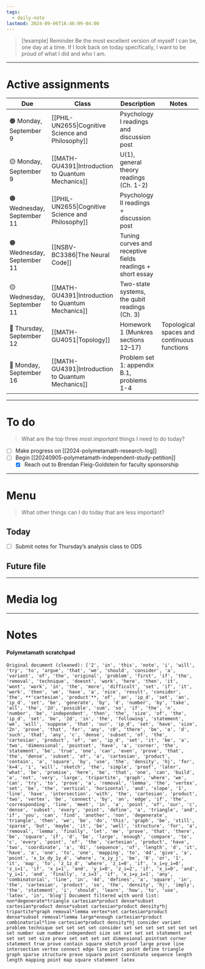 ```yaml
---
tags:
  - daily-note
lastmod: 2024-09-06T16:46:09-04:00
---
```

>[!example] Reminder
>Be the most excellent version of myself I can be, one day at a time. If I look back on today specifically, I want to be proud of what I did and who I am.

---
# Active assignments

| Due                        | Class                                              | Description                                               | Notes                                       |
| -------------------------- | -------------------------------------------------- | --------------------------------------------------------- | ------------------------------------------- |
| 🟠 Monday, September 9     | [[PHIL-UN2655\|Cognitive Science and Philosophy]]  | Psychology I readings and discussion post                 |                                             |
| 🟡 Monday, September 9     | [[MATH-GU4391\|Introduction to Quantum Mechanics]] | U(1), general theory readings (Ch. 1-2)                   |                                             |
| 🟠 Wednesday, September 11 | [[PHIL-UN2655\|Cognitive Science and Philosophy]]  | Psychology II readings + discussion post                  |                                             |
| 🟠 Wednesday, September 11 | [[NSBV-BC3386\|The Neural Code]]                   | Tuning curves and receptive fields readings + short essay |                                             |
| 🟡 Wednesday, September 11 | [[MATH-GU4391\|Introduction to Quantum Mechanics]] | Two-state systems, the qubit readings (Ch. 3)             |                                             |
| 🔴 Thursday, September 12  | [[MATH-GU4051\|Topology]]                          | Homework 1 (Munkres sections 12–17)                       | Topological spaces and continuous functions |
| 🔴 Monday, September 16    | [[MATH-GU4391\|Introduction to Quantum Mechanics]] | Problem set 1: appendix B.1, problems 1-4                 |                                             |

---
# To do

> What are the top three *most important* things I need to do today?

- [ ] Make progress on [[2024-polymetamath-research-log]]
- [ ] Begin [[20240905-polymetamath-independent-study-petition]]
	- [x] Reach out to Brendan Fleig-Goldstein for faculty sponsorship

----
# Menu

> What other things can I do today that are less important?
## Today

- [ ] Submit notes for Thursday’s analysis class to ODS

## Future file

---
# Media log

---
# Notes

#### Polymetamath scratchpad

```
Original document (cleaned): ['2', 'in', 'this', 'note', 'i', 'will', 'try', 'to', 'argue', 'that', 'we', 'should', 'consider', 'a', 'variant', 'of', 'the', 'original', 'problem', 'first', 'if', 'the', 'removal', 'technique', 'doesnt', 'work', 'here', 'then', 'it', 'wont', 'work', 'in', 'the', 'more', 'difficult', 'set', 'if', 'it', 'work', 'then', 'we', 'have', 'a', 'nice', 'result', 'consider', 'the', **'cartesian', 'product'**, 'of', 'an', 'ip_d', 'set', 'an', 'ip_d', 'set', 'be', 'generate', 'by', 'd', 'number', 'by', 'take', 'all', 'the', '2d', 'possible', 'sum', 'so', 'if', 'the', 'n', 'number', 'be', 'independent', 'then', 'the', 'size', 'of', 'the', 'ip_d', 'set', 'be', '2d', 'in', 'the', 'following', 'statement', 'we', 'will', 'suppose', 'that', 'our', 'ip_d', 'set', 'have', 'size', '2n', 'prove', 'that', 'for', 'any', 'c0', 'there', 'be', 'a', 'd', 'such', 'that', 'any', 'c', 'dense', 'subset', 'of', 'the', 'cartesian', 'product', 'of', 'an', 'ip_d', 'set', 'it', 'be', 'a', 'two', 'dimensional', 'pointset', 'have', 'a', 'corner', 'the', 'statement', 'be', 'true', 'one', 'can', 'even', 'prove', 'that', 'the', 'dense', 'subset', 'of', 'a', 'cartesian', 'product', 'contain', 'a', 'square', 'by', 'use', 'the', 'density', 'hj', 'for', 'k=4', 'i', 'will', 'sketch', 'the', 'simple', 'proof', 'later', 'what', 'be', 'promise', 'here', 'be', 'that', 'one', 'can', 'build', 'a', 'not', 'very', 'large', 'tripartite', 'graph', 'where', 'we', 'can', 'try', 'to', 'prove', 'a', 'removal', 'lemma', 'the', 'vertex', 'set', 'be', 'the', 'vertical', 'horizontal', 'and', 'slope', '1', 'line', 'have', 'intersection', 'with', 'the', 'cartesian', 'product', 'two', 'vertex', 'be', 'connect', 'by', 'an', 'edge', 'if', 'the', 'corresponding', 'line', 'meet', 'in', 'a', 'point', 'of', 'our', 'c', 'dense', 'subset', 'every', 'point', 'define', 'a', 'triangle', 'and', 'if', 'you', 'can', 'find', 'another', 'non', 'degenerate', 'triangle', 'then', 'we', 'be', 'do', 'this', 'graph', 'be', 'still', 'sparse', 'but', 'maybe', 'it', 'be', 'well', 'structure', 'for', 'a', 'removal', 'lemma', 'finally', 'let', 'me', 'prove', 'that', 'there', 'be', 'square', 'if', 'd', 'be', 'large', 'enough', 'compare', 'to', 'c', 'every', 'point', 'of', 'the', 'cartesian', 'product', 'have', 'two', 'coordinate', 'a', '01', 'sequence', 'of', 'length', 'd', 'it', 'have', 'a', 'one', 'to', 'one', 'mapping', 'to', '4d', 'give', 'a', 'point', 'x_1x_dy_1y_d', 'where', 'x_iy_j', 'be', '0', 'or', '1', 'it', 'map', 'to', 'z_1z_d', 'where', 'z_i=0', 'if', 'x_i=y_i=0', 'z_i=1', 'if', 'x_i=1', 'and', 'y_i=0', 'z_i=2', 'if', 'x_i=0', 'and', 'y_i=1', 'and', 'finally', 'z_i=3', 'if', 'x_i=y_i=1', 'any', 'combinatorial', 'line', 'in', '4d', 'defines', 'a', 'square', 'in', 'the', 'cartesian', 'product', 'so', 'the', 'density', 'hj', 'imply', 'the', 'statement', 'i', 'should', 'learn', 'how', 'to', 'use', 'latex', 'in', 'blog'] Document filtered with word list: non*degenerate*triangle cartesian*product dense*subset cartesian*product dense*subset cartesian*product density*hj tripartite*graph removal*lemma vertex*set cartesian*product dense*subset removal*lemma large*enough cartesian*product combinatorial*line cartesian*product density*hj consider variant problem technique set set set set consider set set set set set set set set number sum number independent size set set set set statement set set set set size prove set set set set dimensional pointset corner statement true prove contain square sketch proof large prove line intersection vertex connect edge line point point define triangle graph sparse structure prove square point coordinate sequence length length mapping point map square statement latex
```